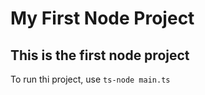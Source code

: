 # My First Node Project

## This is the first node project

To run thi project, use `ts-node main.ts`
